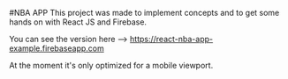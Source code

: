 #NBA APP
This project was made to implement concepts and to get some hands on with React JS and Firebase.

You can see the version here --> https://react-nba-app-example.firebaseapp.com

At the moment it's only optimized for a mobile viewport.